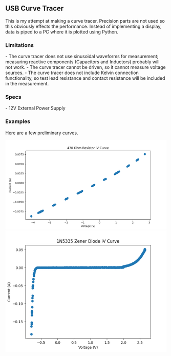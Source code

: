 <h2> USB Curve Tracer </h2>
This is my attempt at making a curve tracer. Precision parts are not used so this obviously effects the performance. 
Instead of implementing a display, data is piped to a PC where it is plotted using Python. 

<h3> Limitations </h3>
- The curve tracer does not use sinusoidal waveforms for measurement; measuring reactive components 
(Capacitors and Inductors) probably will not work. 
- The curve tracer cannot be driven, so it cannot measure voltage sources.
- The curve tracer does not include Kelvin connection functionality, so test lead resistance and 
contact resistance will be included in the measurement.  

<h3> Specs </h3>
- 12V External Power Supply

<h3> Examples </h3>
Here are a few preliminary curves.

![Resistor Plot](./resistor_plot.png)
![Zener Diode Plot](./zener_diode_plot.png)